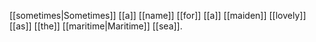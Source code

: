[[sometimes|Sometimes]] [[a]] [[name]] [[for]] [[a]] [[maiden]] [[lovely]] [[as]] [[the]] [[maritime|Maritime]] [[sea]].